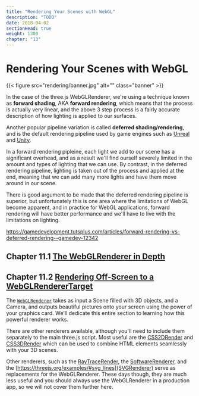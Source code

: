 ```yaml
---
title: "Rendering Your Scenes with WebGL"
description: "TODO"
date: 2018-04-02
sectionHead: true
weight: 1300
chapter: "13"
---
```


# Rendering Your Scenes with WebGL

{{< figure src="rendering/banner.jpg" alt="" class="banner" >}}

In the case of the three.js WebGLRenderer, we're using a technique known as **forward shading**, AKA **forward rendering**, which means that the process is actually very linear, and the above 3 step process is a fairly accurate description of how lighting is applied to our surfaces.

Another popular pipeline variation is called **deferred shading/rendering**, and is the default rendering pipeline used by game engines such as [Unreal](https://www.unrealengine.com/en-US/what-is-unreal-engine-4) and [Unity](https://unity3d.com/).


In a forward rendering pipleine, each light we add to our scene has a significant overhead, and as a result we'll find ourself severely limited in the amount and types of lighting that we can use. By contrast, in the deferred rendering pipeline, lighting is taken out of the process and applied at the end, meaning that we can add many more lights and have them move around in our scene.

There is good argument to be made that the deferred rendering pipeline is superior, but unfortunately this is one area where the limitations of WebGL become apparent, and in practice for WebGL applications, forward rendering will have better performance and we'll have to live with the limitations on lighting.

https://gamedevelopment.tutsplus.com/articles/forward-rendering-vs-deferred-rendering--gamedev-12342

## Chapter 11.1 [The WebGLRenderer in Depth](/book/rendering/webglrenderer/)

## Chapter 11.2 [Rendering Off-Screen to a WebGLRendererTarget](/book/rendering/render-targets/)



The [`WebGLRenderer`](https://threejs.org/docs/#api/renderers/WebGLRenderer) takes as input a Scene filled with 3D objects, and a Camera, and outputs beautiful pictures onto your screen using the power of your graphics card. We'll dedicate this entire section to learning how this powerful renderer works.

There are other renderers available, although you'll need to include them separately to the main three.js script. Most useful are the [CSS2DRender](https://threejs.org/docs/#examples/renderers/CSS2DRenderer) and [CSS3DRender](https://threejs.org/docs/#examples/renderers/CSS3DRenderer) which can be used to combine HTML elements seamlessly with your 3D scenes.

Other renderers, such as the [RayTraceRender](https://threejs.org/examples/#raytracing_sandbox), the [SoftwareRenderer](https://threejs.org/examples/#software_geometry_earth), and the [https://threejs.org/examples/#svg_lines](SVGRenderer) serve as replacements for the WebGLRenderer. These days though, they are much less useful and you should always use the WebGLRenderer in a production app, so we will not cover them further here.


